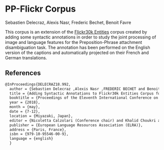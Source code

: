 # PP-Flickr Corpus

Sebastien Delecraz, Alexis Nasr, Frederic Bechet, Benoit Favre

This corpus is an extension of the [Flickr30k Entities](https://github.com/BryanPlummer/flickr30k_entities) corpus created by adding some syntactic annotations in order to study the joint processing of image and language features for the Preposition-Phrase attachment disambiguation task. The annotation has been performed on the English version of the captions and automatically projected on their French and German translations.


## References

```latex
@InProceedings{DELECRAZ18.992,
  author = {Sebastien Delecraz ,Alexis Nasr ,FREDERIC BECHET and Benoit Favre},
  title = {Adding Syntactic Annotations to Flickr30k Entities Corpus for Multimodal Ambiguous Prepositional-Phrase Attachment Resolution},
  booktitle = {Proceedings of the Eleventh International Conference on Language Resources and Evaluation (LREC 2018)},
  year = {2018},
  month = {may},
  date = {7-12},
  location = {Miyazaki, Japan},
  editor = {Nicoletta Calzolari (Conference chair) and Khalid Choukri and Christopher Cieri and Thierry Declerck and Sara Goggi and Koiti Hasida and Hitoshi Isahara and Bente Maegaard and Joseph Mariani and Hélène Mazo and Asuncion Moreno and Jan Odijk and Stelios Piperidis and Takenobu Tokunaga},
  publisher = {European Language Resources Association (ELRA)},
  address = {Paris, France},
  isbn = {979-10-95546-00-9},
  language = {english}
  }
```
